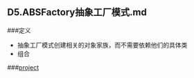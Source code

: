 ## D5.ABSFactory抽象工厂模式.md

###定义
- 抽象工厂模式创建相关的对象家族，而不需要依赖他们的具体类
- 组合

###[project](../abstractfactory)